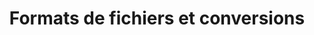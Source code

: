 ---
title: Formats de fichiers et conversions
type: docs
weight: 40
url: /fr/php-java/file-formats-and-conversions/
---